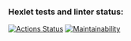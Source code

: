 ### Hexlet tests and linter status:
[![Actions Status](https://github.com/Amakoff/frontend-project-44/workflows/hexlet-check/badge.svg)](https://github.com/Amakoff/frontend-project-44/actions)
[![Maintainability](https://api.codeclimate.com/v1/badges/3a5b6f7a9d4e0e6e5d7c/maintainability)](https://codeclimate.com/github/Amakoff/frontend-project-44/maintainability)
